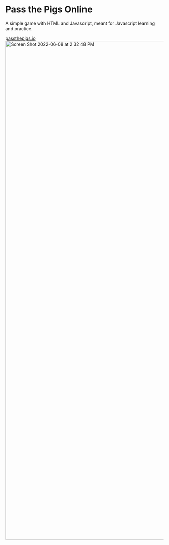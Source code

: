# Pass the Pigs Online
A simple game with HTML and Javascript, meant for Javascript learning and practice.


[passthepigs.io](passthepigs.io)
<img width="1580" alt="Screen Shot 2022-06-08 at 2 32 48 PM" src="https://user-images.githubusercontent.com/33405530/172691066-e07c3092-d5a2-4d6a-8094-ce40690ca609.png">
